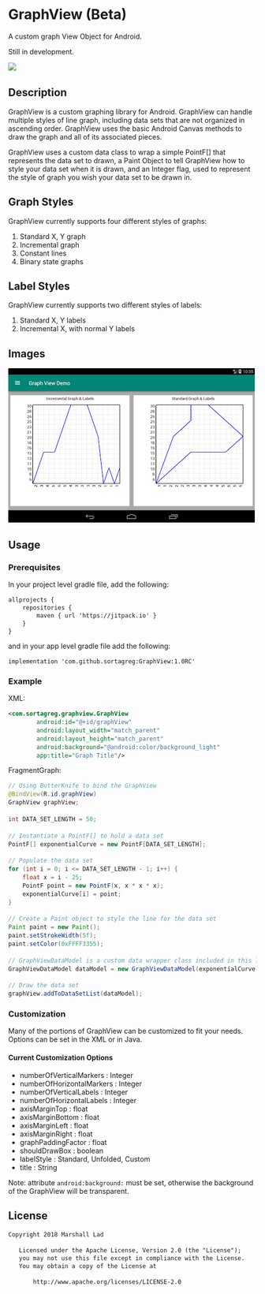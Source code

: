 # GraphView (Beta)
A custom graph View Object for Android.

Still in development.

[![](https://jitpack.io/v/sortagreg/GraphView.svg)](https://jitpack.io/#sortagreg/GraphView)

## Description
GraphView is a custom graphing library for Android.  GraphView can handle multiple styles of line graph, including data sets that are not organized in ascending order.  GraphView uses the basic Android Canvas methods to draw the graph and all of its associated pieces.

GraphView uses a custom data class to wrap a simple PointF[] that represents the data set to drawn, a Paint Object to tell GraphView how to style your data set when it is drawn, and an Integer flag, used to represent the style of graph you wish your data set to be drawn in.

## Graph Styles
GraphView currently supports four different styles of graphs:
1) Standard X, Y graph
2) Incremental graph
3) Constant lines
4) Binary state graphs

## Label Styles
GraphView currently supports two different styles of labels:
1) Standard X, Y labels
2) Incremental X, with normal Y labels

## Images
![Standard and Incremental graph](https://github.com/sortagreg/GraphView/blob/dev/graphview/images/DemoScreenshot.png)

## Usage
### Prerequisites
In your project level gradle file, add the following:
```
allprojects {
    repositories {
        maven { url 'https://jitpack.io' }
    }
}
```
and in your app level gradle file add the following:
```
implementation 'com.github.sortagreg:GraphView:1.0RC'
```
### Example
XML:
```xml
<com.sortagreg.graphview.GraphView
        android:id="@+id/graphView"
        android:layout_width="match_parent"
        android:layout_height="match_parent"
        android:background="@android:color/background_light"
        app:title="Graph Title"/>
```
FragmentGraph:
```java
// Using ButterKnife to bind the GraphView
@BindView(R.id.graphView)
GraphView graphView;

int DATA_SET_LENGTH = 50;

// Instantiate a PointF[] to hold a data set
PointF[] exponentialCurve = new PointF[DATA_SET_LENGTH];

// Populate the data set
for (int i = 0; i <= DATA_SET_LENGTH - 1; i++) {
    float x = i - 25;
    PointF point = new PointF(x, x * x * x);
    exponentialCurve[i] = point;
}

// Create a Paint object to style the line for the data set
Paint paint = new Paint();
paint.setStrokeWidth(5f);
paint.setColor(0xFFFF3355);

// GraphViewDataModel is a custom data wrapper class included in this library
GraphViewDataModel dataModel = new GraphViewDataModel(exponentialCurve, paint, GraphViewDataModel.STANDARD_LINE);

// Draw the data set
graphView.addToDataSetList(dataModel);
```

### Customization
Many of the portions of GraphView can be customized to fit your needs.  Options can be set in the XML or in Java.

#### Current Customization Options
* numberOfVerticalMarkers : Integer
* numberOfHorizontalMarkers : Integer
* numberOfVerticalLabels : Integer
* numberOfHorizontalLabels : Integer
* axisMarginTop : float
* axisMarginBottom : float
* axisMarginLeft : float
* axisMarginRight : float
* graphPaddingFactor : float
* shouldDrawBox : boolean
* labelStyle : Standard, Unfolded, Custom
* title : String

Note: attribute `android:background:` must be set, otherwise the background of the GraphView will be transparent.

## License
```
Copyright 2018 Marshall Lad

   Licensed under the Apache License, Version 2.0 (the "License");
   you may not use this file except in compliance with the License.
   You may obtain a copy of the License at

       http://www.apache.org/licenses/LICENSE-2.0
```
